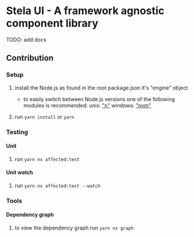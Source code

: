 # Stela UI - A framework agnostic component library

TODO: add docs

## Contribution

### Setup

1. install the Node.js as found in the root package.json it's "engine" object

   - to easily switch between Node.js versions one of the following modules is recommended:
     unix: ["n"](https://github.com/tj/n)
     windows: ["nvm"](https://github.com/nvm-sh/nvm/)

1. run `yarn install` or `yarn`

### Testing

#### Unit

1.  run `yarn nx affected:test`

#### Unit watch

1.  run `yarn nx affected:test --watch`

### Tools

#### Dependency graph

1. to view the dependency graph run `yarn nx graph`
